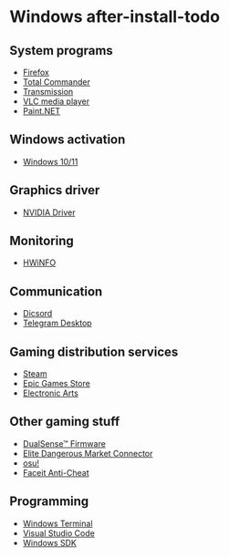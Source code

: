 # Windows after-install-todo

## System programs
* [Firefox](https://www.mozilla.org/firefox/new/)
* [Total Commander](https://www.ghisler.com/download.htm)
* [Transmission](https://transmissionbt.com/download/)
* [VLC media player](https://www.videolan.org/vlc/)
* [Paint.NET](https://www.getpaint.net/)
<!-- * [Tor Browser](https://www.torproject.org/download/) -->

## Windows activation
* [Windows 10/11](https://github.com/massgravel/Microsoft-Activation-Scripts/releases/latest/)
<!-- * [MS Office](https://github.com/abbodi1406/KMS_VL_ALL_AIO/releases/latest/) -->

## Graphics driver
<!-- * [AMD Radeon™ Drivers](https://www.amd.com/en/support/) -->
<!-- * [Intel® Arc™ Graphics Drivers](https://www.intel.com/content/www/us/en/products/docs/arc-discrete-graphics/software/drivers.html) -->
* [NVIDIA Driver](https://www.nvidia.com/Download/index.aspx)

## Monitoring
* [HWiNFO](https://www.fosshub.com/HWiNFO.html)

## Communication
* [Dicsord](https://discord.com/)
* [Telegram Desktop](https://desktop.telegram.org/)

## Gaming distribution services
* [Steam](https://store.steampowered.com/about/)
* [Epic Games Store](https://www.epicgames.com/)
* [Electronic Arts](https://www.ea.com/games/library/pc-download/)
<!-- * [Riot Games](https://www.riotgames.com/) -->

## Other gaming stuff
* [DualSense™ Firmware](https://controller.dl.playstation.net/controller/lang/en/fwupdater.html#section3)
* [Elite Dangerous Market Connector](https://github.com/EDCD/EDMarketConnector/releases/latest/)
* [osu!](https://osu.ppy.sh/home/download/)
* [Faceit Anti-Cheat](https://www.faceit.com/en/anti-cheat#)

## Programming
* [Windows Terminal](https://github.com/microsoft/terminal/releases/latest/)
* [Visual Studio Code](https://code.visualstudio.com/Download/)
* [Windows SDK](https://developer.microsoft.com/en-us/windows/downloads/windows-sdk/)
